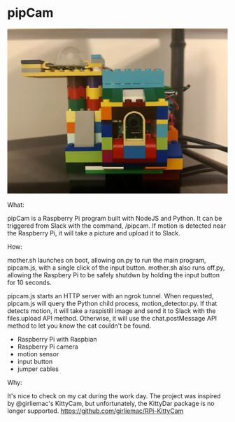 # pipCam

![The Machine](https://github.com/ClarityMckenzie/pipCam/blob/master/pipcam.jpg)

What:

pipCam is a Raspberry Pi program built with NodeJS and Python. It can be triggered from Slack with the command, /pipcam. If motion is detected near the Raspberry Pi, it will take a picture and upload it to Slack.  

How: 

mother.sh launches on boot, allowing on.py to run the main program, pipcam.js, with a single click of the input button. mother.sh also runs off.py, allowing the Raspbery Pi to be safely shutdwn by holding the input button for 10 seconds. 

pipcam.js starts an HTTP server with an ngrok tunnel. When requested, pipcam.js will query the Python child process, motion_detector.py. If that detects motion, it will take a raspistill image and send it to Slack with the files.upload API method. Otherwise, it will use the chat.postMessage API method to let you know the cat couldn't be found. 

- Raspberry Pi with Raspbian
- Raspberry Pi camera
- motion sensor
- input button 
- jumper cables

Why: 

It's nice to check on my cat during the work day. The project was inspired by @girliemac's KittyCam, but unfortunately, the KittyDar package is no longer supported. https://github.com/girliemac/RPi-KittyCam

